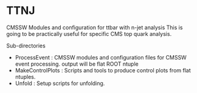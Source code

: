 # TTNJ
CMSSW Modules and configuration for ttbar with n-jet analysis
This is going to be practically useful for specific CMS top quark analysis.

Sub-directories
  * ProcessEvent : CMSSW modules and configuration files for CMSSW event processing. output will be flat ROOT ntuple
  * MakeControlPlots : Scripts and tools to produce control plots from flat ntuples.
  * Unfold : Setup scripts for unfolding.
